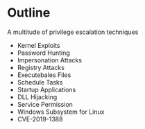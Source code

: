 
# Outline

A multitude of privilege escalation techniques

- Kernel Exploits
- Password Hunting
- Impersonation Attacks
- Registry Attacks
- Executebales Files
- Schedule Tasks
- Startup Applications
- DLL Hijacking
- Service Permission
- Windows Subsystem for Linux 
- CVE-2019-1388

